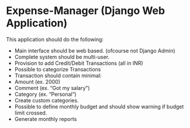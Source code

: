 # Expense-Manager (Django Web Application)

This application should do the following:
* Main interface should be web based. (ofcourse not Django Admin)
* Complete system should be multi-user.
* Provision to add Credit/Debit Transactions (all in INR)
* Possible to categorize Transactions 
* Transaction should contain minimal:
* Amount	(ex. 2000)
* Comment (ex. “Got my salary”)
* Category	(ex. “Personal”)
* Create custom categories.
* Possible to define monthly budget and should show warning if budget limit crossed.
* Generate monthly reports
